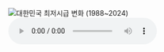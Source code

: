 ![대한민국 최저시급 변화 (1988~2024)](https://github.com/skwnddp/skwnddp/assets/119595705/e5175c1d-6e32-4484-a942-d03c12f6ef7c)
<audio controls autoplay>
	<source src="럼블피쉬 i go.mp3" type="audio/mp3">
</audio>
